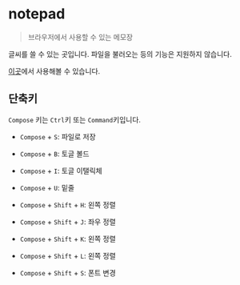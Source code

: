 # notepad

> 브라우저에서 사용할 수 있는 메모장

글씨를 쓸 수 있는 곳입니다. 파일을 불러오는 등의 기능은 지원하지 않습니다.

[이곳](https://junhg0211.github.io/notepad)에서 사용해볼 수 있습니다.

## 단축키

`Compose` 키는 `Ctrl`키 또는 `Command`키입니다.

* `Compose` + `S`: 파일로 저장

* `Compose` + `B`: 토글 볼드
* `Compose` + `I`: 토글 이탤릭체
* `Compose` + `U`: 밑줄

* `Compose` + `Shift` + `H`: 왼쪽 정렬
* `Compose` + `Shift` + `J`: 좌우 정렬
* `Compose` + `Shift` + `K`: 왼쪽 정렬
* `Compose` + `Shift` + `L`: 왼쪽 정렬

* `Compose` + `Shift` + `S`: 폰트 변경